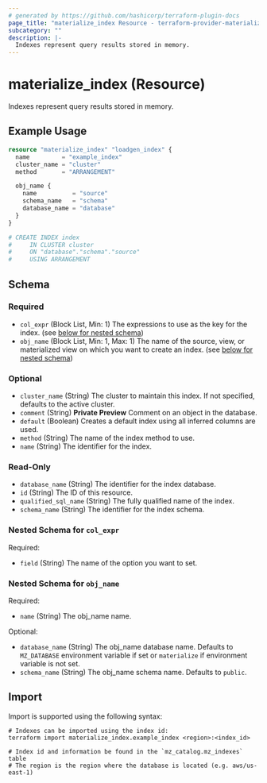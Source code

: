 ```yaml
---
# generated by https://github.com/hashicorp/terraform-plugin-docs
page_title: "materialize_index Resource - terraform-provider-materialize"
subcategory: ""
description: |-
  Indexes represent query results stored in memory.
---
```


# materialize_index (Resource)

Indexes represent query results stored in memory.

## Example Usage

```terraform
resource "materialize_index" "loadgen_index" {
  name         = "example_index"
  cluster_name = "cluster"
  method       = "ARRANGEMENT"

  obj_name {
    name          = "source"
    schema_name   = "schema"
    database_name = "database"
  }
}

# CREATE INDEX index
#     IN CLUSTER cluster
#     ON "database"."schema"."source"
#     USING ARRANGEMENT
```

<!-- schema generated by tfplugindocs -->
## Schema

### Required

- `col_expr` (Block List, Min: 1) The expressions to use as the key for the index. (see [below for nested schema](#nestedblock--col_expr))
- `obj_name` (Block List, Min: 1, Max: 1) The name of the source, view, or materialized view on which you want to create an index. (see [below for nested schema](#nestedblock--obj_name))

### Optional

- `cluster_name` (String) The cluster to maintain this index. If not specified, defaults to the active cluster.
- `comment` (String) **Private Preview** Comment on an object in the database.
- `default` (Boolean) Creates a default index using all inferred columns are used.
- `method` (String) The name of the index method to use.
- `name` (String) The identifier for the index.

### Read-Only

- `database_name` (String) The identifier for the index database.
- `id` (String) The ID of this resource.
- `qualified_sql_name` (String) The fully qualified name of the index.
- `schema_name` (String) The identifier for the index schema.

<a id="nestedblock--col_expr"></a>
### Nested Schema for `col_expr`

Required:

- `field` (String) The name of the option you want to set.


<a id="nestedblock--obj_name"></a>
### Nested Schema for `obj_name`

Required:

- `name` (String) The obj_name name.

Optional:

- `database_name` (String) The obj_name database name. Defaults to `MZ_DATABASE` environment variable if set or `materialize` if environment variable is not set.
- `schema_name` (String) The obj_name schema name. Defaults to `public`.

## Import

Import is supported using the following syntax:

```shell
# Indexes can be imported using the index id:
terraform import materialize_index.example_index <region>:<index_id>

# Index id and information be found in the `mz_catalog.mz_indexes` table
# The region is the region where the database is located (e.g. aws/us-east-1)
```
